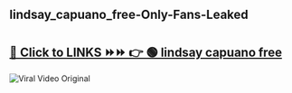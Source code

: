 
 ## lindsay_capuano_free-Only-Fans-Leaked

# <h2><a href="https://clipsfans.com/lindsay_capuano_free&ref=git">🔗 Click to LINKS ⏩⏩ 👉 🟢 lindsay capuano free </a></h2>

<a href="https://clipsfans.com/lindsay_capuano_free&ref=git" rel="nofollow" data-target="animated-image.originalLink"><img src="https://i.ibb.co.com/xMMVF88/686577567.gif" alt="Viral Video Original" style="max-width: 100%; display: inline-block;" data-target="animated-image.originalImage"></a>
